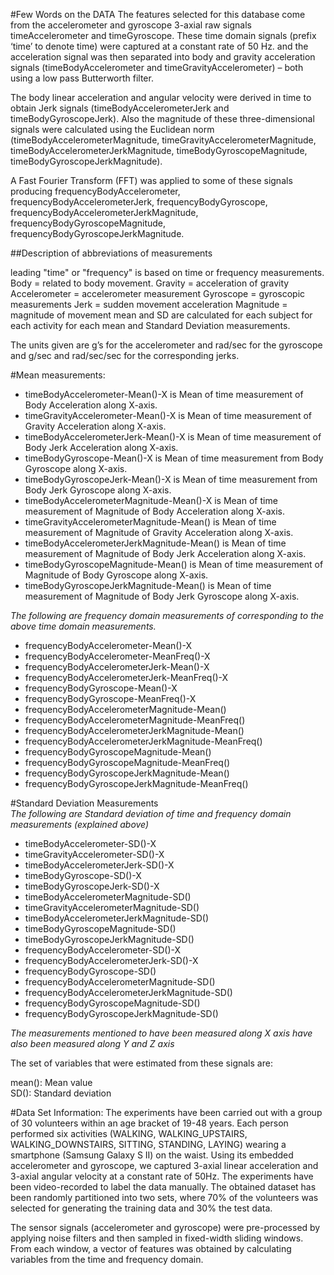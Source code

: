 #Few Words on the DATA
The features selected for this database come from the accelerometer and gyroscope 3-axial raw signals timeAccelerometer and timeGyroscope. These time domain signals (prefix ‘time’ to denote time) were captured at a constant rate of 50 Hz. 
and the acceleration signal was then separated into body and gravity acceleration signals (timeBodyAccelerometer and timeGravityAccelerometer) – both using a low pass Butterworth filter.  

The body linear acceleration and angular velocity were derived in time to obtain Jerk signals (timeBodyAccelerometerJerk and timeBodyGyroscopeJerk). 
Also the magnitude of these three-dimensional signals were calculated using the Euclidean norm (timeBodyAccelerometerMagnitude, timeGravityAccelerometerMagnitude, timeBodyAccelerometerJerkMagnitude, timeBodyGyroscopeMagnitude,
 timeBodyGyroscopeJerkMagnitude).

A Fast Fourier Transform (FFT) was applied to some of these signals producing frequencyBodyAccelerometer, frequencyBodyAccelerometerJerk, frequencyBodyGyroscope, frequencyBodyAccelerometerJerkMagnitude,
 frequencyBodyGyroscopeMagnitude, frequencyBodyGyroscopeJerkMagnitude. 

##Description of abbreviations of measurements

leading "time" or "frequency" is based on time or frequency measurements.
Body = related to body movement.
Gravity = acceleration of gravity
Accelerometer = accelerometer measurement
Gyroscope = gyroscopic measurements
Jerk = sudden movement acceleration
Magnitude = magnitude of movement
mean and SD are calculated for each subject for each activity for each mean and Standard Deviation measurements.  

The units given are g’s for the accelerometer and rad/sec for the gyroscope and g/sec and rad/sec/sec for the corresponding jerks.  

#Mean measurements:
* timeBodyAccelerometer-Mean()-X is Mean of time measurement of Body Acceleration along X-axis.    
* timeGravityAccelerometer-Mean()-X is Mean of time measurement of Gravity Acceleration along X-axis.  
* timeBodyAccelerometerJerk-Mean()-X is Mean of time measurement of Body Jerk Acceleration along X-axis.  
* timeBodyGyroscope-Mean()-X is Mean of time measurement from Body Gyroscope along X-axis.  
* timeBodyGyroscopeJerk-Mean()-X is Mean of time measurement from Body Jerk Gyroscope along X-axis.  
* timeBodyAccelerometerMagnitude-Mean()-X is Mean of time measurement of Magnitude of Body Acceleration along X-axis.  
* timeGravityAccelerometerMagnitude-Mean() is Mean of time measurement of Magnitude of Gravity Acceleration along X-axis.  
* timeBodyAccelerometerJerkMagnitude-Mean() is Mean of time measurement of Magnitude of Body Jerk Acceleration along X-axis.  
* timeBodyGyroscopeMagnitude-Mean() is Mean of time measurement of Magnitude of Body Gyroscope along X-axis.
* timeBodyGyroscopeJerkMagnitude-Mean() is Mean of time measurement of Magnitude of Body Jerk Gyroscope along X-axis.  
 
_The following are frequency domain measurements of corresponding to the above time domain measurements._  

* frequencyBodyAccelerometer-Mean()-X  
* frequencyBodyAccelerometer-MeanFreq()-X
* frequencyBodyAccelerometerJerk-Mean()-X  
* frequencyBodyAccelerometerJerk-MeanFreq()-X  
* frequencyBodyGyroscope-Mean()-X
* frequencyBodyGyroscope-MeanFreq()-X  
* frequencyBodyAccelerometerMagnitude-Mean()  
* frequencyBodyAccelerometerMagnitude-MeanFreq()  
* frequencyBodyAccelerometerJerkMagnitude-Mean()
* frequencyBodyAccelerometerJerkMagnitude-MeanFreq()  
* frequencyBodyGyroscopeMagnitude-Mean()             
* frequencyBodyGyroscopeMagnitude-MeanFreq()  
* frequencyBodyGyroscopeJerkMagnitude-Mean()  
* frequencyBodyGyroscopeJerkMagnitude-MeanFreq()

#Standard Deviation Measurements  
_The following are Standard deviation of time and frequency domain  measurements (explained above)_  

* timeBodyAccelerometer-SD()-X  
* timeGravityAccelerometer-SD()-X  
* timeBodyAccelerometerJerk-SD()-X  
* timeBodyGyroscope-SD()-X  
* timeBodyGyroscopeJerk-SD()-X  
* timeBodyAccelerometerMagnitude-SD()  
* timeGravityAccelerometerMagnitude-SD()  
* timeBodyAccelerometerJerkMagnitude-SD()  
* timeBodyGyroscopeMagnitude-SD()  
* timeBodyGyroscopeJerkMagnitude-SD()  
* frequencyBodyAccelerometer-SD()-X   
* frequencyBodyAccelerometerJerk-SD()-X  
* frequencyBodyGyroscope-SD()  
* frequencyBodyAccelerometerMagnitude-SD()  
* frequencyBodyAccelerometerJerkMagnitude-SD()  
* frequencyBodyGyroscopeMagnitude-SD()  
* frequencyBodyGyroscopeJerkMagnitude-SD()  

_The measurements mentioned to have been measured along X axis have also been measured along Y and Z axis_  

The set of variables that were estimated from these signals are:  

mean(): Mean value  
SD(): Standard deviation  


#Data Set Information:
The experiments have been carried out with a group of 30 volunteers within an age bracket of 19-48 years. 
Each person performed six activities (WALKING, WALKING_UPSTAIRS, WALKING_DOWNSTAIRS, SITTING, STANDING, LAYING) wearing a smartphone (Samsung Galaxy S II) on the waist. 
Using its embedded accelerometer and gyroscope, we captured 3-axial linear acceleration and 3-axial angular velocity at a constant rate of 50Hz. 
The experiments have been video-recorded to label the data manually. 
The obtained dataset has been randomly partitioned into two sets, where 70% of the volunteers was selected for generating the training data and 30% the test data.

The sensor signals (accelerometer and gyroscope) were pre-processed by applying noise filters and then sampled in fixed-width sliding windows. 
From each window, a vector of features was obtained by calculating variables from the time and frequency domain.